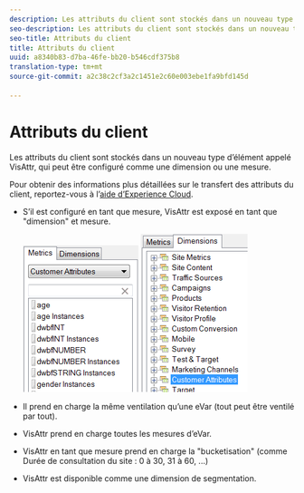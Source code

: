 ```yaml
---
description: Les attributs du client sont stockés dans un nouveau type d’élément appelé VisAttr, qui peut être configuré comme une dimension ou une mesure.
seo-description: Les attributs du client sont stockés dans un nouveau type d’élément appelé VisAttr, qui peut être configuré comme une dimension ou une mesure.
seo-title: Attributs du client
title: Attributs du client
uuid: a8340b83-d7ba-46fe-bb20-b546cdf375b8
translation-type: tm+mt
source-git-commit: a2c38c2cf3a2c1451e2c60e003ebe1fa9bfd145d

---
```



# Attributs du client

Les attributs du client sont stockés dans un nouveau type d’élément appelé VisAttr, qui peut être configuré comme une dimension ou une mesure.

Pour obtenir des informations plus détaillées sur le transfert des attributs du client, reportez-vous à l’[aide d’Experience Cloud](https://docs.adobe.com/content/help/en/core-services/interface/customer-attributes/attributes.html).

* S’il est configuré en tant que mesure, VisAttr est exposé en tant que "dimension" et mesure.

   ![](assets/ca_metrics.png) ![](assets/ca_dimension.png)

* Il prend en charge la même ventilation qu’une eVar (tout peut être ventilé par tout).
* VisAttr prend en charge toutes les mesures d’eVar.
* VisAttr en tant que mesure prend en charge la "bucketisation" (comme Durée de consultation du site : 0 à 30, 31 à 60, ...)
* VisAttr est disponible comme une dimension de segmentation.

